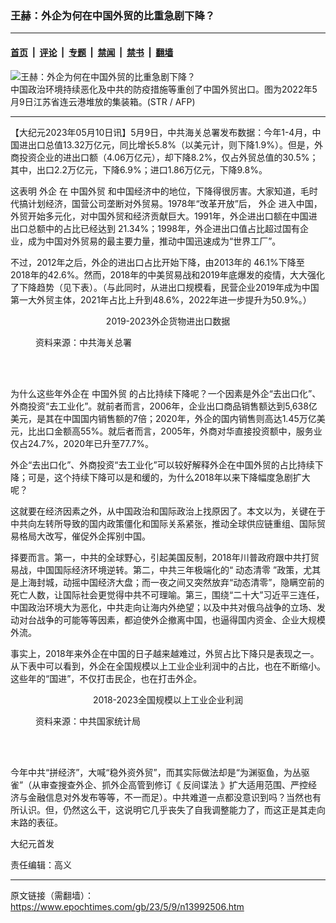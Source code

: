 ### 王赫：外企为何在中国外贸的比重急剧下降？

---

#### [首页](../../../..?n13992506) &nbsp;|&nbsp; [评论](../../../../../epoch-comment?n13992506) &nbsp;|&nbsp; [专题](../../../../../epoch-special?n13992506) &nbsp;|&nbsp; [禁闻](../../../../../epoch-news?n13992506) &nbsp;|&nbsp; [禁书](../../../../../books?n13992506) &nbsp;|&nbsp; [翻墙](https://github.com/gfw-breaker/nogfw/blob/master/README.md?n13992506)


<div><img alt="王赫：外企为何在中国外贸的比重急剧下降？" class="attachment-djy_600_400 size-djy_600_400 wp-post-image" src="https://i.epochtimes.com/assets/uploads/2022/05/id13739542-000_329Q7ZQ-600x400.jpg"/>
<div class="caption">
 中国政治环境持续恶化及中共的防疫措施等重创了中国外贸出口。图为2022年5月9日江苏省连云港堆放的集装箱。(STR / AFP)
</div></div><hr/><div class="post_content" id="artbody" itemprop="articleBody">
 <!-- article content begin -->
 <p>
  【大纪元2023年05月10日讯】5月9日，中共海关总署发布数据：今年1-4月，中国进出口总值13.32万亿元，同比增长5.8%（以美元计，则下降1.9%）。但是，外商投资企业的进出口额（4.06万亿元），却下降8.2%，仅占外贸总值的30.5%；其中，出口2.2万亿元，下降6.9%；进口1.86万亿元，下降9.8%。
 </p>
 <p>
  这表明
  <ok href="https://www.epochtimes.com/gb/tag/%E5%A4%96%E4%BC%81.html">
   外企
  </ok>
  在
  <ok href="https://www.epochtimes.com/gb/tag/%E4%B8%AD%E5%9B%BD%E5%A4%96%E8%B4%B8.html">
   中国外贸
  </ok>
  和中国经济中的地位，下降得很厉害。大家知道，毛时代搞计划经济，国营公司垄断对外贸易。1978年“改革开放”后，
  <ok href="https://www.epochtimes.com/gb/tag/%E5%A4%96%E4%BC%81.html">
   外企
  </ok>
  进入中国，外贸开始多元化，对中国外贸和经济贡献巨大。1991年，外企进出口额在中国进出口总额中的占比已经达到 21.34%；1998年，外企进出口值占比超过国有企业，成为中国对外贸易的最主要力量，推动中国迅速成为“世界工厂”。
 </p>
 <p>
  不过，2012年之后，外企的进出口占比开始下降，由2013年的 46.1%下降至 2018年的42.6%。然而，2018年的中美贸易战和2019年底爆发的疫情，大大强化了下降趋势（见下表）。（与此同时，从进出口规模看，民营企业2019年成为中国第一大外贸主体，2021年占比上升到48.6%，2022年进一步提升为50.9%。）
 </p>
 <p style="text-align: center;">
  2019-2023外企货物进出口数据
 </p>
 <figure aria-describedby="caption-attachment-13992643" class="wp-caption aligncenter" id="attachment_13992643" style="width: 600px">
  <ok href="https://i.epochtimes.com/assets/uploads/2023/05/id13992643-2023-05-09_202859.jpg" target="_blank">
   <img alt="" class="size-large wp-image-13992643" src="https://i.epochtimes.com/assets/uploads/2023/05/id13992643-2023-05-09_202859-600x231.jpg"/>
  </ok>
  <br/><figcaption class="wp-caption-text" id="caption-attachment-13992643">
   资料来源：中共海关总署
  </figcaption><br/>
 </figure><br/>
 <p>
  为什么这些年外企在
  <ok href="https://www.epochtimes.com/gb/tag/%E4%B8%AD%E5%9B%BD%E5%A4%96%E8%B4%B8.html">
   中国外贸
  </ok>
  的占比持续下降呢？一个因素是外企“去出口化”、外商投资“去工业化”。就前者而言，2006年，企业出口商品销售额达到5,638亿美元，是其在中国国内销售额的7倍；2020年，外企的国内销售则高达1.45万亿美元，比出口金额高55%。就后者而言，2005年，外商对华直接投资额中，服务业仅占24.7%，2020年已升至77.7%。
 </p>
 <p>
  外企“去出口化”、外商投资“去工业化”可以较好解释外企在中国外贸的占比持续下降；可是，这个持续下降可以是和缓的，为什么2018年以来下降幅度急剧扩大呢？
 </p>
 <p>
  这就要在经济因素之外，从中国政治和国际政治上找原因了。本文以为，关键在于中共向左转所导致的国内政策僵化和国际关系紧张，推动全球供应链重组、国际贸易格局大改写，催促外企挥别中国。
 </p>
 <p>
  择要而言。第一，中共的全球野心，引起美国反制，2018年川普政府跟中共打贸易战，中国国际经济环境逆转。第二，中共三年极端化的“
  <ok href="https://www.epochtimes.com/gb/tag/%E5%8A%A8%E6%80%81%E6%B8%85%E9%9B%B6.html">
   动态清零
  </ok>
  ”政策，尤其是上海封城，动摇中国经济大盘；而一夜之间又突然放弃“动态清零”，隐瞒空前的死亡人数，让国际社会更觉得中共不可理喻。第三，围绕“二十大”习近平三连任，中国政治环境大为恶化，中共走向让海内外绝望；以及中共对俄乌战争的立场、发动对台战争的可能等等因素，都迫使外企撤离中国，也逼得国内资金、企业大规模外流。
 </p>
 <p>
  事实上，2018年来外企在中国的日子越来越难过，外贸占比下降只是表现之一。从下表中可以看到，外企在全国规模以上工业企业利润中的占比，也在不断缩小。这些年的“国进”，不仅打击民企，也在打击外企。
 </p>
 <p style="text-align: center;">
  2018-2023全国规模以上工业企业利润
 </p>
 <figure aria-describedby="caption-attachment-13992644" class="wp-caption aligncenter" id="attachment_13992644" style="width: 600px">
  <ok href="https://i.epochtimes.com/assets/uploads/2023/05/id13992644-2023-05-09_202952.jpg" target="_blank">
   <img alt="" class="size-large wp-image-13992644" src="https://i.epochtimes.com/assets/uploads/2023/05/id13992644-2023-05-09_202952-600x250.jpg"/>
  </ok>
  <br/><figcaption class="wp-caption-text" id="caption-attachment-13992644">
   资料来源：中共国家统计局
  </figcaption><br/>
 </figure><br/>
 <p>
  今年中共“拼经济”，大喊“稳外资外贸”，而其实际做法却是“为渊驱鱼，为丛驱雀”（从审查搜查外企、抓外企高管到修订《
  <ok href="https://www.epochtimes.com/gb/tag/%E5%8F%8D%E9%97%B4%E8%B0%8D%E6%B3%95.html">
   反间谍法
  </ok>
  》扩大适用范围、严控经济与金融信息对外发布等等，不一而足）。中共难道一点都没意识到吗？当然也有所认识。但，仍然这么干，这说明它几乎丧失了自我调整能力了，而这正是其走向末路的表征。
 </p>
 <p>
  大纪元首发
 </p>
 <p>
  责任编辑：高义
 </p>
 <!-- article content end -->
 <div id="below_article_ad">
 </div>
</div>


---

原文链接（需翻墙）：https://www.epochtimes.com/gb/23/5/9/n13992506.htm